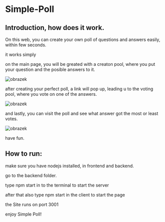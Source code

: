# Simple-Poll

## Introduction, how does it work.

On this web, you can create your own poll of questions and answers easily, within few seconds.

it works simply

on the main page, you will be greated with a creaton pool, where you put your question and the posible answers to it.

![obrazek](https://user-images.githubusercontent.com/90748559/233857811-6b6e608b-550a-4f3f-aa88-a2f331302588.png)

after creating your perfect poll, a link will pop up, leading u to the voting pool, where you vote on one of the answers.

![obrazek](https://user-images.githubusercontent.com/90748559/233857880-a8c8f90e-1e40-480d-92e2-43437292894d.png)

and lastly, you can visit the poll and see what answer got the most or least votes.

![obrazek](https://user-images.githubusercontent.com/90748559/233857933-3fec42ba-34c4-4318-9338-9bd3a3816807.png)

have fun.

## How to run:

make sure you have nodejs installed, in frontend and backend.

go to the backend folder.

type npm start in to the terminal to start the server

after that also type npm start in the client to start the page

the Site runs on port 3001

enjoy Simple Poll!
